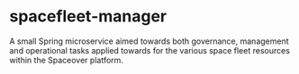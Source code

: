 # spacefleet-manager
A small Spring microservice aimed towards both governance, management and operational tasks applied towards for the various space fleet resources within the Spaceover platform.
